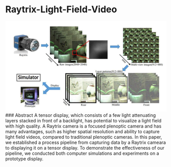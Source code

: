 # Raytrix-Light-Field-Video
<img src='https://github.com/shabiouyang/Raytrix-Light-Field-Video/blob/master/Resources/imgs/pipeline.jpg' width=960>
### Abstract
A tensor display, which consists of a few light attenuating layers stacked in front of a backlight, has potential to visualize a light field with high quality. A Raytrix camera is a focused plenoptic camera and has many advantages, such as higher spatial resolution and ability to capture light field videos, compared to traditional plenoptic cameras. In this paper, we established a process pipeline from capturing data by a Raytrix cameara to displaying it on a tensor display. To demonstrate the effectiveness of our pipeline, we conducted both computer simulations and experiments on a prototype display.
